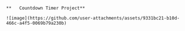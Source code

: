                                                                                                              **   Countdown Timer Project**
                                                                                    ![image](https://github.com/user-attachments/assets/9331bc21-b10d-466c-a4f5-0069b79a230b)
